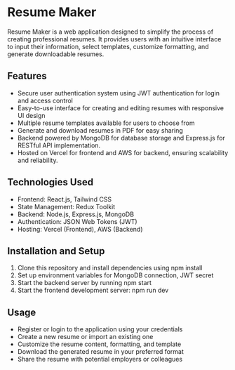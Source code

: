 # Resume Maker 

Resume Maker is a web application designed to simplify the process of creating professional resumes.
It provides users with an intuitive interface to input their information, select templates, customize formatting, and generate downloadable resumes.

## Features
+ Secure user authentication system using JWT authentication for login and access control
+ Easy-to-use interface for creating and editing resumes with responsive UI design
+ Multiple resume templates available for users to choose from
+ Generate and download resumes in PDF for easy sharing
+ Backend powered by MongoDB for database storage and Express.js for RESTful API implementation.
+ Hosted on Vercel for frontend and AWS for backend, ensuring scalability and reliability.

## Technologies Used

- Frontend: React.js, Tailwind CSS
- State Management: Redux Toolkit
- Backend: Node.js, Express.js, MongoDB
- Authentication: JSON Web Tokens (JWT)
- Hosting: Vercel (Frontend), AWS (Backend)

## Installation and Setup

1. Clone this repository and install dependencies using npm install
2. Set up environment variables for MongoDB connection, JWT secret
3. Start the backend server by running npm start
4. Start the frontend development server: npm run dev
   
## Usage

- Register or login to the application using your credentials
- Create a new resume or import an existing one
- Customize the resume content, formatting, and template
- Download the generated resume in your preferred format
- Share the resume with potential employers or colleagues


